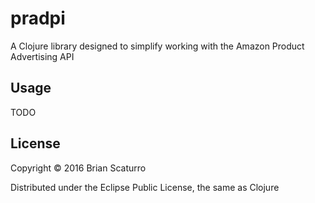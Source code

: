# pradpi

A Clojure library designed to simplify working with the Amazon Product Advertising API

## Usage

TODO

## License

Copyright © 2016 Brian Scaturro

Distributed under the Eclipse Public License, the same as Clojure
